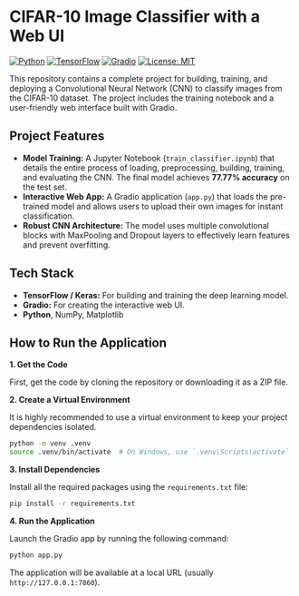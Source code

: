 # CIFAR-10 Image Classifier with a Web UI

[![Python](https://img.shields.io/badge/Python-3.9%2B-blue.svg)](https://www.python.org/)
[![TensorFlow](https://img.shields.io/badge/TensorFlow-2.x-FF6F00?logo=tensorflow)](https://www.tensorflow.org/)
[![Gradio](https://img.shields.io/badge/Gradio-4.x-orange.svg)](https://www.gradio.app/)
[![License: MIT](https://img.shields.io/badge/License-MIT-green.svg)](https://opensource.org/licenses/MIT)

This repository contains a complete project for building, training, and deploying a Convolutional Neural Network (CNN) to classify images from the CIFAR-10 dataset. The project includes the training notebook and a user-friendly web interface built with Gradio.

## Project Features

*   **Model Training:** A Jupyter Notebook (`train_classifier.ipynb`) that details the entire process of loading, preprocessing, building, training, and evaluating the CNN. The final model achieves **77.77% accuracy** on the test set.
*   **Interactive Web App:** A Gradio application (`app.py`) that loads the pre-trained model and allows users to upload their own images for instant classification.
*   **Robust CNN Architecture:** The model uses multiple convolutional blocks with MaxPooling and Dropout layers to effectively learn features and prevent overfitting.

## Tech Stack

*   **TensorFlow / Keras:** For building and training the deep learning model.
*   **Gradio:** For creating the interactive web UI.
*   **Python**, NumPy, Matplotlib

## How to Run the Application

**1. Get the Code**

First, get the code by cloning the repository or downloading it as a ZIP file.

**2. Create a Virtual Environment**

It is highly recommended to use a virtual environment to keep your project dependencies isolated.

```bash
python -m venv .venv
source .venv/bin/activate  # On Windows, use `.venv\Scripts\activate`
```

**3. Install Dependencies**

Install all the required packages using the `requirements.txt` file:

```bash
pip install -r requirements.txt
```

**4. Run the Application**

Launch the Gradio app by running the following command:

```bash
python app.py
```

The application will be available at a local URL (usually `http://127.0.0.1:7860`).